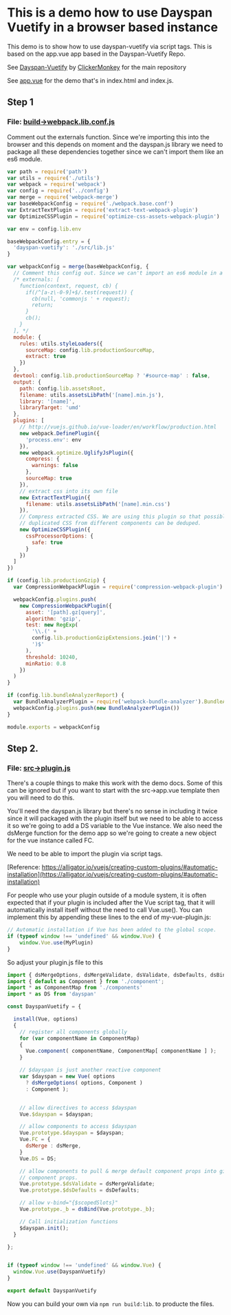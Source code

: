 # This is a demo how to use Dayspan Vuetify in a browser based instance 
 
This demo is to show how to use dayspan-vuetify via script tags. This is based on the app.vue app based in the Dayspan-Vuetify Repo. 

See [Dayspan-Vuetify](https://github.com/ClickerMonkey/dayspan-vuetify) by [ClickerMonkey](https://github.com/ClickerMonkey) for the main repository  

See [app.vue](https://github.com/ClickerMonkey/dayspan-vuetify/blob/master/src/app.vue) for the demo that's in index.html and index.js.

## Step 1
### File: [build->webpack.lib.conf.js](https://github.com/ClickerMonkey/dayspan-vuetify/blob/master/build/webpack.lib.conf.js)

Comment out the externals function. Since we're importing this into the browser and this depends on moment and the dayspan.js library we need to package all these dependencies together since we can't import them like an es6 module.

```javascript
var path = require('path')
var utils = require('./utils')
var webpack = require('webpack')
var config = require('../config')
var merge = require('webpack-merge')
var baseWebpackConfig = require('./webpack.base.conf')
var ExtractTextPlugin = require('extract-text-webpack-plugin')
var OptimizeCSSPlugin = require('optimize-css-assets-webpack-plugin')

var env = config.lib.env

baseWebpackConfig.entry = {
  'dayspan-vuetify': './src/lib.js'
}

var webpackConfig = merge(baseWebpackConfig, {
  // Comment this config out. Since we can't import an es6 module in a browser based vue instance we need to package dependencies together
  /* externals: [
    function(context, request, cb) {
      if(/^[a-z\-0-9]+$/.test(request)) {
        cb(null, 'commonjs ' + request);
        return;
      }
      cb();
    }
  ], */
  module: {
    rules: utils.styleLoaders({
      sourceMap: config.lib.productionSourceMap,
      extract: true
    })
  },
  devtool: config.lib.productionSourceMap ? '#source-map' : false,
  output: {
    path: config.lib.assetsRoot,
    filename: utils.assetsLibPath('[name].min.js'),
    library: '[name]',
    libraryTarget: 'umd'
  },
  plugins: [
    // http://vuejs.github.io/vue-loader/en/workflow/production.html
    new webpack.DefinePlugin({
      'process.env': env
    }),
    new webpack.optimize.UglifyJsPlugin({
      compress: {
        warnings: false
      },
      sourceMap: true
    }),
    // extract css into its own file
    new ExtractTextPlugin({
      filename: utils.assetsLibPath('[name].min.css')
    }),
    // Compress extracted CSS. We are using this plugin so that possible
    // duplicated CSS from different components can be deduped.
    new OptimizeCSSPlugin({
      cssProcessorOptions: {
        safe: true
      }
    })
  ]
})

if (config.lib.productionGzip) {
  var CompressionWebpackPlugin = require('compression-webpack-plugin')

  webpackConfig.plugins.push(
    new CompressionWebpackPlugin({
      asset: '[path].gz[query]',
      algorithm: 'gzip',
      test: new RegExp(
        '\\.(' +
        config.lib.productionGzipExtensions.join('|') +
        ')$'
      ),
      threshold: 10240,
      minRatio: 0.8
    })
  )
}

if (config.lib.bundleAnalyzerReport) {
  var BundleAnalyzerPlugin = require('webpack-bundle-analyzer').BundleAnalyzerPlugin
  webpackConfig.plugins.push(new BundleAnalyzerPlugin())
}

module.exports = webpackConfig
```
## Step 2.
### File: [src->plugin.js](https://github.com/ClickerMonkey/dayspan-vuetify/blob/master/src/plugin.js)

There's a couple things to make this work with the demo docs. Some of this can be ignored but if you want to start with the src->app.vue template then you will need to do this.

You'll need the dayspan.js library but there's no sense in including it twice since it will packaged with the plugin itself but we need to be able to access it so we're going to add a DS variable to the Vue instance. We also need the dsMerge function for the demo app so we're going to create a new object for the vue instance called FC.

We need to be able to import the plugin via script tags. 

[Reference: https://alligator.io/vuejs/creating-custom-plugins/#automatic-installation](https://alligator.io/vuejs/creating-custom-plugins/#automatic-installation)


For people who use your plugin outside of a module system, it is often expected that if your plugin is included after the Vue script tag, that it will automatically install itself without the need to call Vue.use(). You can implement this by appending these lines to the end of my-vue-plugin.js:

```javascript
// Automatic installation if Vue has been added to the global scope.
if (typeof window !== 'undefined' && window.Vue) {
	window.Vue.use(MyPlugin)
}
```
So adjust your plugin.js file to this


```javascript
import { dsMergeOptions, dsMergeValidate, dsValidate, dsDefaults, dsBind, dsMerge } from './functions';
import { default as Component } from './component';
import * as ComponentMap from './components'
import * as DS from 'dayspan'

const DayspanVuetify = {

  install(Vue, options)
  {
    // register all components globally
    for (var componentName in ComponentMap)
    {
      Vue.component( componentName, ComponentMap[ componentName ] );
    }

    // $dayspan is just another reactive component
    var $dayspan = new Vue( options
      ? dsMergeOptions( options, Component )
      : Component );


    // allow directives to access $dayspan
    Vue.$dayspan = $dayspan;

    // allow components to access $dayspan
    Vue.prototype.$dayspan = $dayspan;
    Vue.FC = {
      dsMerge : dsMerge,
    }
    Vue.DS = DS;

    // allow components to pull & merge default component props into given
    // component props.
    Vue.prototype.$dsValidate = dsMergeValidate;
    Vue.prototype.$dsDefaults = dsDefaults;

    // allow v-bind="{$scopedSlots}"
    Vue.prototype._b = dsBind(Vue.prototype._b);

    // Call initialization functions
    $dayspan.init();
  }

};


if (typeof window !== 'undefined' && window.Vue) {
  window.Vue.use(DayspanVuetify)
}

export default DayspanVuetify
```
Now you can build your own via `npm run build:lib`. to producte the files. 